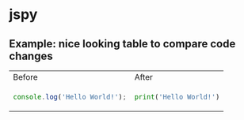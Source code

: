 # jspy


## Example: nice looking table to compare code changes

<table>
<tr>
<td> Before </td> <td> After </td>
</tr>
<tr>
<td>

```javascript
console.log('Hello World!');
```

</td>
<td>
    
```python
print('Hello World!')
```
</td>
</tr>
</table>
